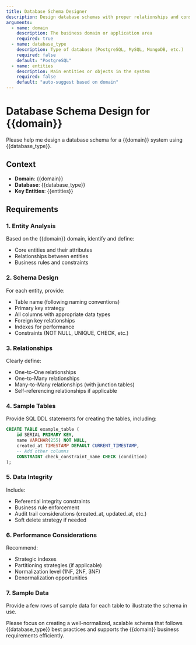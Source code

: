```yaml
---
title: Database Schema Designer
description: Design database schemas with proper relationships and constraints
arguments:
  - name: domain
    description: The business domain or application area
    required: true
  - name: database_type
    description: Type of database (PostgreSQL, MySQL, MongoDB, etc.)
    required: false
    default: "PostgreSQL"
  - name: entities
    description: Main entities or objects in the system
    required: false
    default: "auto-suggest based on domain"
---
```


# Database Schema Design for {{domain}}

Please help me design a database schema for a {{domain}} system using {{database_type}}.

## Context
- **Domain**: {{domain}}
- **Database**: {{database_type}}
- **Key Entities**: {{entities}}

## Requirements

### 1. Entity Analysis
Based on the {{domain}} domain, identify and define:
- Core entities and their attributes
- Relationships between entities
- Business rules and constraints

### 2. Schema Design
For each entity, provide:
- Table name (following naming conventions)
- Primary key strategy
- All columns with appropriate data types
- Foreign key relationships
- Indexes for performance
- Constraints (NOT NULL, UNIQUE, CHECK, etc.)

### 3. Relationships
Clearly define:
- One-to-One relationships
- One-to-Many relationships  
- Many-to-Many relationships (with junction tables)
- Self-referencing relationships if applicable

### 4. Sample Tables
Provide SQL DDL statements for creating the tables, including:
```sql
CREATE TABLE example_table (
    id SERIAL PRIMARY KEY,
    name VARCHAR(255) NOT NULL,
    created_at TIMESTAMP DEFAULT CURRENT_TIMESTAMP,
    -- Add other columns
    CONSTRAINT check_constraint_name CHECK (condition)
);
```

### 5. Data Integrity
Include:
- Referential integrity constraints
- Business rule enforcement
- Audit trail considerations (created_at, updated_at, etc.)
- Soft delete strategy if needed

### 6. Performance Considerations
Recommend:
- Strategic indexes
- Partitioning strategies (if applicable)
- Normalization level (1NF, 2NF, 3NF)
- Denormalization opportunities

### 7. Sample Data
Provide a few rows of sample data for each table to illustrate the schema in use.

Please focus on creating a well-normalized, scalable schema that follows {{database_type}} best practices and supports the {{domain}} business requirements efficiently.